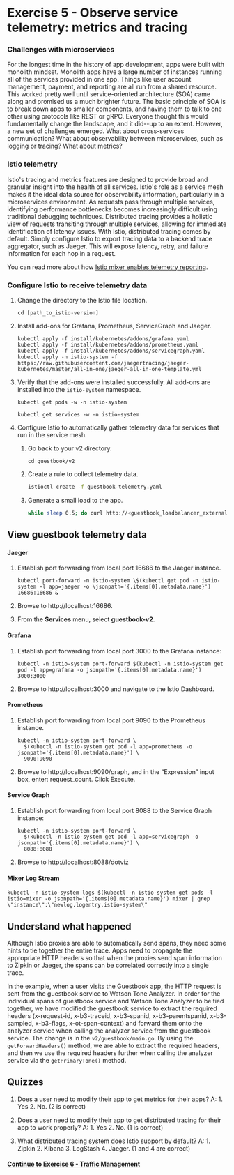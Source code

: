 # Exercise 5 - Observe service telemetry: metrics and tracing

### Challenges with microservices

For the longest time in the history of app development, apps were built with monolith mindset. Monolith apps have a large number of instances running all of the services provided in one app. Things like user account management, payment, and reporting are all run from a shared resource. This worked pretty well until service-oriented architecture (SOA) came along and promised us a much brighter future. The basic principle of SOA is to break down apps to smaller components, and having them to talk to one other using protocols like REST or gRPC. Everyone thought this would fundamentally change the landscape, and it did--up to an extent. However, a new set of challenges emerged. What about cross-services communication? What about observability between microservices, such as logging or tracing? What about metrics?

### Istio telemetry

Istio's tracing and metrics features are designed to provide broad and granular insight into the health of all services. Istio's role as a service mesh makes it the ideal data source for observability information, particularly in a microservices environment. As requests pass through multiple services, identifying performance bottlenecks becomes increasingly difficult using traditional debugging techniques. Distributed tracing provides a holistic view of requests transiting through multiple services, allowing for immediate identification of latency issues. With Istio, distributed tracing comes by default. Simply configure Istio to export tracing data to a backend trace aggregator, such as Jaeger. This will expose latency, retry, and failure information for each hop in a request.

You can read more about how [Istio mixer enables telemetry reporting](https://istio.io/docs/concepts/policy-and-control/mixer.html).

### Configure Istio to receive telemetry data

1. Change the directory to the Istio file location.
   ````
   cd [path_to_istio-version]
   ````

2. Install add-ons for Grafana, Prometheus, ServiceGraph and Jaeger.
   ```console
   kubectl apply -f install/kubernetes/addons/grafana.yaml
   kubectl apply -f install/kubernetes/addons/prometheus.yaml
   kubectl apply -f install/kubernetes/addons/servicegraph.yaml
   kubectl apply -n istio-system -f https://raw.githubusercontent.com/jaegertracing/jaeger-kubernetes/master/all-in-one/jaeger-all-in-one-template.yml
   ```
   
3. Verify that the add-ons were installed successfully. All add-ons are installed into the `istio-system` namespace. 
   ```console
   kubectl get pods -w -n istio-system

   kubectl get services -w -n istio-system
   ```

3. Configure Istio to automatically gather telemetry data for services that run in the service mesh. 
   1. Go back to your v2 directory.
      ````
      cd guestbook/v2
      ````

   2. Create a rule to collect telemetry data. 
      ```sh
      istioctl create -f guestbook-telemetry.yaml
      ```
   3. Generate a small load to the app.
      ```sh
      while sleep 0.5; do curl http://<guestbook_loadbalancer_external_IP/; done
      ```

## View guestbook telemetry data

#### Jaeger

1. Establish port forwarding from local port 16686 to the Jaeger instance.
   ```console
   kubectl port-forward -n istio-system \$(kubectl get pod -n istio-system -l app=jaeger -o \jsonpath='{.items[0].metadata.name}') 16686:16686 &
   ```

2. Browse to http://localhost:16686.

3. From the **Services** menu, select **guestbook-v2**. 


#### Grafana

1. Establish port forwarding from local port 3000 to the Grafana instance:
   ````
   kubectl -n istio-system port-forward $(kubectl -n istio-system get pod -l app=grafana -o jsonpath='{.items[0].metadata.name}') 3000:3000
   ````

2. Browse to http://localhost:3000 and navigate to the Istio Dashboard.


#### Prometheus

1. Establish port forwarding from local port 9090 to the Prometheus instance. 

   ```console
   kubectl -n istio-system port-forward \
     $(kubectl -n istio-system get pod -l app=prometheus -o jsonpath='{.items[0].metadata.name}') \
     9090:9090
   ```
2. Browse to http://localhost:9090/graph, and in the “Expression” input box, enter: request_count. Click Execute.

#### Service Graph

1. Establish port forwarding from local port 8088 to the Service Graph instance:

   ```console
   kubectl -n istio-system port-forward \
     $(kubectl -n istio-system get pod -l app=servicegraph -o jsonpath='{.items[0].metadata.name}') \
     8088:8088
   ```  

2. Browse to http://localhost:8088/dotviz

#### Mixer Log Stream

```console
kubectl -n istio-system logs $(kubectl -n istio-system get pods -l istio=mixer -o jsonpath='{.items[0].metadata.name}') mixer | grep \"instance\":\"newlog.logentry.istio-system\"
```


## Understand what happened

Although Istio proxies are able to automatically send spans, they need some hints to tie together the entire trace. Apps need to propagate the appropriate HTTP headers so that when the proxies send span information to Zipkin or Jaeger, the spans can be correlated correctly into a single trace.

In the example, when a user visits the Guestbook app, the HTTP request is sent from the guestbook service to Watson Tone Analyzer. In order for the individual spans of guestbook service and Watson Tone Analyzer to be tied together, we have modified the guestbook service to extract the required headers (x-request-id, x-b3-traceid, x-b3-spanid, x-b3-parentspanid, x-b3-sampled, x-b3-flags, x-ot-span-context) and forward them onto the analyzer service when calling the analyzer service from the guestbook service.  The change is in the `v2/guestbook/main.go`. By using the `getForwardHeaders()` method, we are able to extract the required headers, and then we use the required headers further when calling the analyzer service via the `getPrimaryTone()` method.


## Quizzes

1. Does a user need to modify their app to get metrics for their apps?   A: 1. Yes 2. No.  (2 is correct)

2. Does a user need to modify their app to get distributed tracing for their app to work properly? A: 1. Yes 2. No.  (1 is correct)

3. What distributed tracing system does Istio support by default?  A: 1. Zipkin 2. Kibana 3. LogStash 4. Jaeger. (1 and 4 are correct)

#### [Continue to Exercise 6 - Traffic Management](../exercise-6/README.md)
